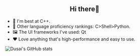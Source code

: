 <h2 align="center">Hi there👋</h2>

- 🌱 I'm best at C++.
- 🎢 Other language proficiency rankings: C>Shell>Python.
- 🖼️ The UI frameworks I've used: Qt
- ❤️ Love anything that's high-performance and easy to use.


![Dusai's GitHub stats](https://github-readme-stats.vercel.app/api?username=MacBook-Pro-gala&show_icons=true&theme=radical)

